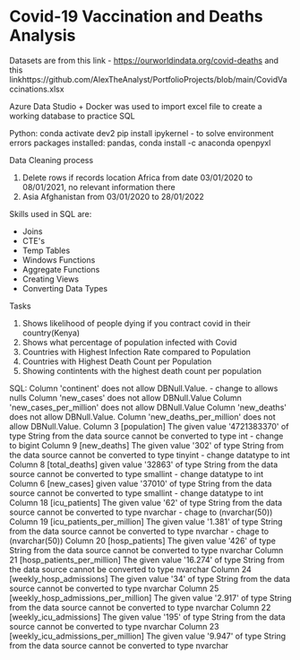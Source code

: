 # Covid-19 Vaccination and Deaths Analysis
Datasets are from this link - https://ourworldindata.org/covid-deaths  and this linkhttps://github.com/AlexTheAnalyst/PortfolioProjects/blob/main/CovidVaccinations.xlsx 

Azure Data Studio + Docker was used to import excel file to create a working database to practice SQL

Python:
conda activate dev2
pip install ipykernel - to solve environment errors
packages installed: 
pandas, 
conda install -c anaconda openpyxl

Data Cleaning process
1. Delete rows if records location Africa from date 03/01/2020 to 08/01/2021, no relevant information there 
2. Asia	Afghanistan	from 03/01/2020 to 28/01/2022

Skills used in SQL are:
* Joins
* CTE's
* Temp Tables
* Windows Functions
* Aggregate Functions
* Creating Views
* Converting Data Types

Tasks
1. Shows likelihood of people dying if you contract covid in their country(Kenya)
2. Shows what percentage of population infected with Covid 
3. Countries with Highest Infection Rate compared to Population
4. Countries with Highest Death Count per Population
5. Showing contintents with the highest death count per population

SQL:
Column 'continent' does not allow DBNull.Value.  -  change to allows nulls
Column 'new_cases' does not allow DBNull.Value
Column 'new_cases_per_million' does not allow DBNull.Value
Column 'new_deaths' does not allow DBNull.Value.
Column 'new_deaths_per_million' does not allow DBNull.Value.
Column 3 [population] The given value '4721383370' of type String from the data source cannot be converted to type int - change to bigint
Column 9 [new_deaths] The given value '302' of type String from the data source cannot be converted to type tinyint - change datatype to int
Column 8 [total_deaths] given value '32863' of type String from the data source cannot be converted to type smallint - change datatype to int
Column 6 [new_cases] given value '37010' of type String from the data source cannot be converted to type smallint - change datatype to int
Column 18 [icu_patients] The given value '62' of type String from the data source cannot be converted to type nvarchar - chage to (nvarchar(50))
Column 19 [icu_patients_per_million] The given value '1.381' of type String from the data source cannot be converted to type nvarchar - chage to (nvarchar(50))
Column 20 [hosp_patients] The given value '426' of type String from the data source cannot be converted to type nvarchar
Column 21 [hosp_patients_per_million] The given value '16.274' of type String from the data source cannot be converted to type nvarchar 
Column 24 [weekly_hosp_admissions] The given value '34' of type String from the data source cannot be converted to type nvarchar
Column 25 [weekly_hosp_admissions_per_million] The given value '2.917' of type String from the data source cannot be converted to type nvarchar 
Column 22 [weekly_icu_admissions] The given value '195' of type String from the data source cannot be converted to type nvarchar 
Column 23 [weekly_icu_admissions_per_million] The given value '9.947' of type String from the data source cannot be converted to type nvarchar